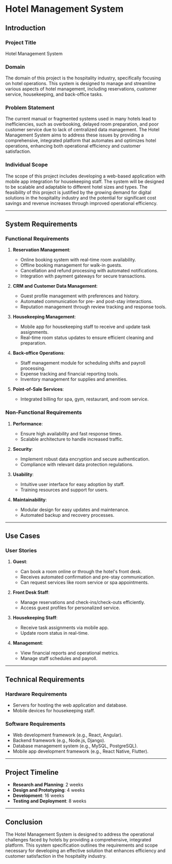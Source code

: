 # Hotel Management System
## Introduction

### Project Title
Hotel Management System

### Domain
The domain of this project is the hospitality industry, specifically focusing on hotel operations. This system is designed to manage and streamline various aspects of hotel management, including reservations, customer service, housekeeping, and back-office tasks.

### Problem Statement
The current manual or fragmented systems used in many hotels lead to inefficiencies, such as overbooking, delayed room preparation, and poor customer service due to lack of centralized data management. The Hotel Management System aims to address these issues by providing a comprehensive, integrated platform that automates and optimizes hotel operations, enhancing both operational efficiency and customer satisfaction.

### Individual Scope
The scope of this project includes developing a web-based application with mobile app integration for housekeeping staff. The system will be designed to be scalable and adaptable to different hotel sizes and types. The feasibility of this project is justified by the growing demand for digital solutions in the hospitality industry and the potential for significant cost savings and revenue increases through improved operational efficiency.

---

## System Requirements

### Functional Requirements
1. **Reservation Management**:
   - Online booking system with real-time room availability.
   - Offline booking management for walk-in guests.
   - Cancellation and refund processing with automated notifications.
   - Integration with payment gateways for secure transactions.

2. **CRM and Customer Data Management**:
   - Guest profile management with preferences and history.
   - Automated communication for pre- and post-stay interactions.
   - Reputation management through review tracking and response tools.

3. **Housekeeping Management**:
   - Mobile app for housekeeping staff to receive and update task assignments.
   - Real-time room status updates to ensure efficient cleaning and preparation.

4. **Back-office Operations**:
   - Staff management module for scheduling shifts and payroll processing.
   - Expense tracking and financial reporting tools.
   - Inventory management for supplies and amenities.

5. **Point-of-Sale Services**:
   - Integrated billing for spa, gym, restaurant, and room service.

### Non-Functional Requirements
1. **Performance**:
   - Ensure high availability and fast response times.
   - Scalable architecture to handle increased traffic.

2. **Security**:
   - Implement robust data encryption and secure authentication.
   - Compliance with relevant data protection regulations.

3. **Usability**:
   - Intuitive user interface for easy adoption by staff.
   - Training resources and support for users.

4. **Maintainability**:
   - Modular design for easy updates and maintenance.
   - Automated backup and recovery processes.

---

## Use Cases

### User Stories
1. **Guest**:
   - Can book a room online or through the hotel's front desk.
   - Receives automated confirmation and pre-stay communication.
   - Can request services like room service or spa appointments.

2. **Front Desk Staff**:
   - Manage reservations and check-ins/check-outs efficiently.
   - Access guest profiles for personalized service.

3. **Housekeeping Staff**:
   - Receive task assignments via mobile app.
   - Update room status in real-time.

4. **Management**:
   - View financial reports and operational metrics.
   - Manage staff schedules and payroll.

---

## Technical Requirements

### Hardware Requirements
- Servers for hosting the web application and database.
- Mobile devices for housekeeping staff.

### Software Requirements
- Web development framework (e.g., React, Angular).
- Backend framework (e.g., Node.js, Django).
- Database management system (e.g., MySQL, PostgreSQL).
- Mobile app development framework (e.g., React Native, Flutter).

---

## Project Timeline
- **Research and Planning**: 2 weeks
- **Design and Prototyping**: 4 weeks
- **Development**: 16 weeks
- **Testing and Deployment**: 8 weeks

---

## Conclusion
The Hotel Management System is designed to address the operational challenges faced by hotels by providing a comprehensive, integrated platform. This system specification outlines the requirements and scope necessary for developing an effective solution that enhances efficiency and customer satisfaction in the hospitality industry.
